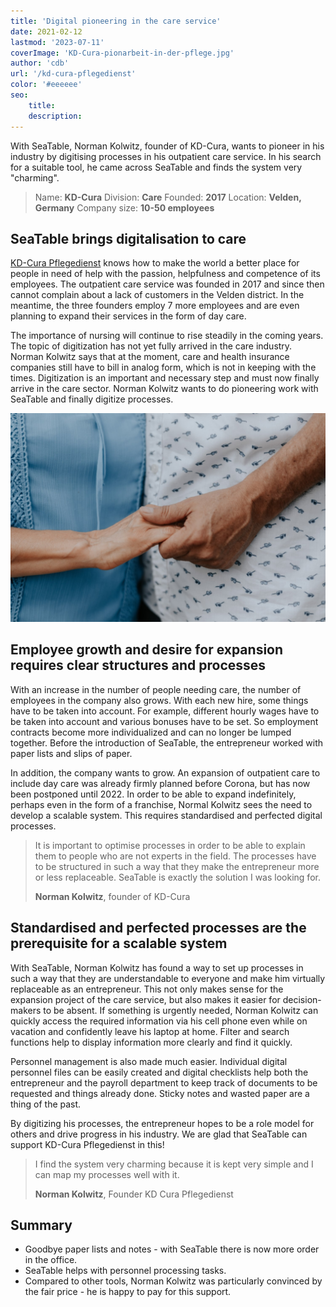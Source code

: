 ```yaml
---
title: 'Digital pioneering in the care service'
date: 2021-02-12
lastmod: '2023-07-11'
coverImage: 'KD-Cura-pionarbeit-in-der-pflege.jpg'
author: 'cdb'
url: '/kd-cura-pflegedienst'
color: '#eeeeee'
seo:
    title:
    description:
---
```


With SeaTable, Norman Kolwitz, founder of KD-Cura, wants to pioneer in his industry by digitising processes in his outpatient care service. In his search for a suitable tool, he came across SeaTable and finds the system very "charming".

> Name: **KD-Cura**
> Division: **Care**
> Founded: **2017**
> Location: **Velden, Germany**
> Company size: **10-50 employees**

## SeaTable brings digitalisation to care

[KD-Cura Pflegedienst](https://www.kd-cura.de) knows how to make the world a better place for people in need of help with the passion, helpfulness and competence of its employees. The outpatient care service was founded in 2017 and since then cannot complain about a lack of customers in the Velden district. In the meantime, the three founders employ 7 more employees and are even planning to expand their services in the form of day care.

The importance of nursing will continue to rise steadily in the coming years. The topic of digitization has not yet fully arrived in the care industry. Norman Kolwitz says that at the moment, care and health insurance companies still have to bill in analog form, which is not in keeping with the times. Digitization is an important and necessary step and must now finally arrive in the care sector. Norman Kolwitz wants to do pioneering work with SeaTable and finally digitize processes.

![Digitalization of processes in outpatient care with SeaTable](images/KD-Cura-pionarbeit-in-der-pflege.jpg)

## Employee growth and desire for expansion requires clear structures and processes

With an increase in the number of people needing care, the number of employees in the company also grows. With each new hire, some things have to be taken into account. For example, different hourly wages have to be taken into account and various bonuses have to be set. So employment contracts become more individualized and can no longer be lumped together. Before the introduction of SeaTable, the entrepreneur worked with paper lists and slips of paper.

In addition, the company wants to grow. An expansion of outpatient care to include day care was already firmly planned before Corona, but has now been postponed until 2022. In order to be able to expand indefinitely, perhaps even in the form of a franchise, Normal Kolwitz sees the need to develop a scalable system. This requires standardised and perfected digital processes.

> It is important to optimise processes in order to be able to explain them to people who are not experts in the field. The processes have to be structured in such a way that they make the entrepreneur more or less replaceable. SeaTable is exactly the solution I was looking for.
>
> **Norman Kolwitz**, founder of KD-Cura

## Standardised and perfected processes are the prerequisite for a scalable system

With SeaTable, Norman Kolwitz has found a way to set up processes in such a way that they are understandable to everyone and make him virtually replaceable as an entrepreneur. This not only makes sense for the expansion project of the care service, but also makes it easier for decision-makers to be absent. If something is urgently needed, Norman Kolwitz can quickly access the required information via his cell phone even while on vacation and confidently leave his laptop at home. Filter and search functions help to display information more clearly and find it quickly.

Personnel management is also made much easier. Individual digital personnel files can be easily created and digital checklists help both the entrepreneur and the payroll department to keep track of documents to be requested and things already done. Sticky notes and wasted paper are a thing of the past.

By digitizing his processes, the entrepreneur hopes to be a role model for others and drive progress in his industry. We are glad that SeaTable can support KD-Cura Pflegedienst in this!

> I find the system very charming because it is kept very simple and I can map my processes well with it.
>
> **Norman Kolwitz**, Founder KD Cura Pflegedienst

## Summary

- Goodbye paper lists and notes - with SeaTable there is now more order in the office.
- SeaTable helps with personnel processing tasks.
- Compared to other tools, Norman Kolwitz was particularly convinced by the fair price - he is happy to pay for this support.
